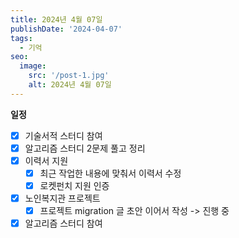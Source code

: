 ```yaml
---
title: 2024년 4월 07일
publishDate: '2024-04-07'
tags:
  - 기억
seo:
  image:
    src: '/post-1.jpg'
    alt: 2024년 4월 07일
---
```


**일정**

- [x] 기술서적 스터디 참여
- [x] 알고리즘 스터디 2문제 풀고 정리
- [x] 이력서 지원
  - [x] 최근 작업한 내용에 맞춰서 이력서 수정
  - [x] 로켓펀치 지원 인증
- [x] 노인복지관 프로젝트
  - [x] 프로젝트 migration 글 초안 이어서 작성 -> 진행 중
- [x] 알고리즘 스터디 참여
